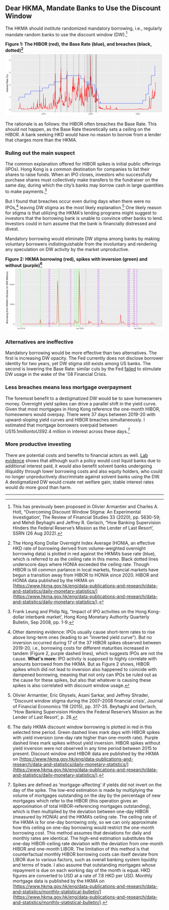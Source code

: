 ## Dear HKMA, Mandate Banks to Use the Discount Window
The HKMA should institute randomized mandatory borrowing, i.e., regularly mandate random banks to use the discount window (DW).[^1]

**Figure 1: The HIBOR (red), the Base Rate (blue), and breaches (black, dotted)[^2]**
<img src="images/thumbnail_dw_1.png?raw=true"/>

The rationale is as follows: the HIBOR often breaches the Base Rate. This should not happen, as the Base Rate theoretically sets a ceiling on the HIBOR. A bank seeking HKD would have no reason to borrow from a lender that charges more than the HKMA.

### Ruling out the main suspect
The common explanation offered for HIBOR spikes is initial public offerings (IPOs). Hong Kong is a common destination for companies to list their shares to raise funds. When an IPO closes, investors who successfully purchase shares must collectively make transfers to the fundraiser on the same day, during which the city’s banks may borrow cash in large quantities to make payments.[^3]

But I found that breaches occur even during days when there were no IPOs,[^4] leaving DW stigma as the most likely explanation.[^5] One likely reason for stigma is that utilizing the HKMA's lending programs might suggest to investors that the borrowing bank is unable to convince other banks to lend. Investors could in turn assume that the bank is financially distressed and divest.

Mandatory borrowing would eliminate DW stigma among banks by making voluntary borrowers indistinguishable from the involuntary and rendering any speculation on DW activity by the market unproductive.

**Figure 2: HKMA borrowing (red), spikes with inversion (green) and without (purple)[^6]**
<img src="images/thumbnail_dw_2.png?raw=true"/>

### Alternatives are ineffective
Mandatory borrowing would be more effective than two alternatives. The first is increasing DW opacity. The Fed currently does not disclose borrower identity for two years, yet DW stigma still exists among US banks. The second is lowering the Base Rate: similar cuts by the Fed [failed](https://www.sciencedirect.com/science/article/abs/pii/S0304405X15001452) to stimulate DW usage in the wake of the '08 Financial Crisis.

### Less breaches means less mortgage overpayment
The foremost benefit to a destigmatized DW would be to save homeowners money. Overnight yield spikes can drive a parallel shift in the yield curve. Given that most mortgages in Hong Kong reference the one-month HIBOR, homeowners would overpay. There were 37 days between 2019-20 with upward-sloping yield curves and HIBOR breaches simultaneously. I estimated that mortgage borrowers overpaid between US$15.1 million to US$92.4 million in interest across these days.[^7]

### More productive investing
There are potential costs and benefits to financial actors as well. [Lab evidence](https://academic.oup.com/rfs/article-abstract/33/12/5630/5835290?redirectedFrom=fulltext) shows that although such a policy would cost liquid banks due to additional interest paid, it would also benefit solvent banks undergoing illiquidity through lower borrowing costs and also equity holders, who could no longer unproductively discriminate against solvent banks using the DW. A destigmatized DW would create net welfare gain; stable interest rates would do more good than harm.

---

[^1]: This has previously been proposed in Olivier Armantier and Charles A. Holt, “Overcoming Discount Window Stigma: An Experimental Investigation’, The Review of Financial Studies 33 (2020), pp. 5630-59; and Mehdi Beyhaghi and Jeffrey R. Gerlach, “How Banking Supervision Hinders the Federal Reserve’s Mission as the Lender of Last Resort’, SSRN (26 Aug 2022).

[^2]: The Hong Kong Dollar Overnight Index Average (HONIA, an effective HKD rate of borrowing derived from volume-weighted overnight borrowing data) is plotted in red against the HKMA’s base rate (blue), which is referred to as the ceiling rate in this memo. Black dotted lines underscore days where HONIA exceeded the ceiling rate. Though HIBOR is till common parlance in local markets, financial markets have begun a transition away from HIBOR to HONIA since 2020. HIBOR and HONIA data published by the HKMA on [https://www.hkma.gov.hk/eng/data-publications-and-research/data-and-statistics/daily-monetary-statistics/](https://www.hkma.gov.hk/eng/data-publications-and-research/data-and-statistics/daily-monetary-statistics/).

[^3]: Frank Leung and Philip Ng, “Impact of IPO activities on the Hong Kong-dollar interbank market’, Hong Kong Monetary Authority Quarterly Bulletin, Sep 2008, pp. 1-9.

[^4]: Other damning evidence: IPOs usually cause short-term rates to rise above long-term ones (leading to an “inverted yield curve”). But no inversion occurred during 17 of the 37 HIBOR spikes observed between 2019-20, i.e., borrowing costs for different maturities increased in tandem (Figure 2, purple dashed lines), which suggests IPOs are not the cause. **What's more:** IPO activity is supposed to highly correlate with amounts borrowed from the HKMA. But as Figure 2 shows, HIBOR spikes which did not lead to inversion also happened to coincide with dampened borrowing, meaning that not only can IPOs be ruled out as the cause for these spikes, but also that whatever is causing these spikes is also correlated with discount window usage.

[^5]: Olivier Armantier, Eric Ghysels, Asani Sarkar, and Jeffrey Shrader, “Discount window stigma during the 2007–2008 ﬁnancial crisis’, Journal of Financial Economics 118 (2015), pp. 317-35. Beyhaghi and Gerlach, “How Banking Supervision Hinders the Federal Reserve’s Mission as the Lender of Last Resort’, p. 28.

[^6]: The daily HKMA discount window borrowing is plotted in red in this selected time period. Green dashed lines mark days with HIBOR spikes with yield inversion (one-day rate higher than one-month rate). Purple dashed lines mark spikes without yield inversion. HIBOR spikes without yield inversion were not observed in any time period between 2015 to present. Discount window and HIBOR data are published by the HKMA on [https://www.hkma.gov.hk/eng/data-publications-and-research/data-and-statistics/daily-monetary-statistics/](https://www.hkma.gov.hk/eng/data-publications-and-research/data-and-statistics/daily-monetary-statistics/).

[^7]: Spikes are defined as ‘mortgage-affecting’ if yields did not invert on the day of the spike. The low-end estimation is made by multiplying the volume of mortgages outstanding on the day by the percentage of new mortgages which refer to the HIBOR (this operation gives an approximation of total HIBOR-referencing mortgages outstanding), which is then multiplied by the deviation between one-day HIBOR (measured by HONIA) and the HKMA’s ceiling rate. The ceiling rate of the HKMA is for one-day borrowing only, so we can only approximate how this ceiling on one-day borrowing would restrict the one-month borrowing cost. This method assumes that deviations for daily and monthly rates are identical. The high-end estimation substitutes the one-day HIBOR-ceiling rate deviation with the deviation from one-month HIBOR and one-month LIBOR. The limitation of this method is that counterfactual monthly HIBOR borrowing costs can itself deviate from LIBOR due to various factors, such as overall banking system liquidity and terms of trade. I also assume that outstanding mortgages whose repayment is due on each working day of the month is equal. HKD figures are converted to USD at a rate of 7.8 HKD per USD. Monthly mortgage data is published by the HKMA on [https://www.hkma.gov.hk/eng/data-publications-and-research/data-and-statistics/monthly-statistical-bulletin/](https://www.hkma.gov.hk/eng/data-publications-and-research/data-and-statistics/monthly-statistical-bulletin/).
